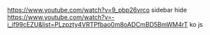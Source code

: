 https://www.youtube.com/watch?v=9_pbp26vrco sidebar hide
https://www.youtube.com/watch?v=-i_if99cEZU&list=PLzpzty4VRTPfbao0m8oADCmBD5BmWM4rT ko js
